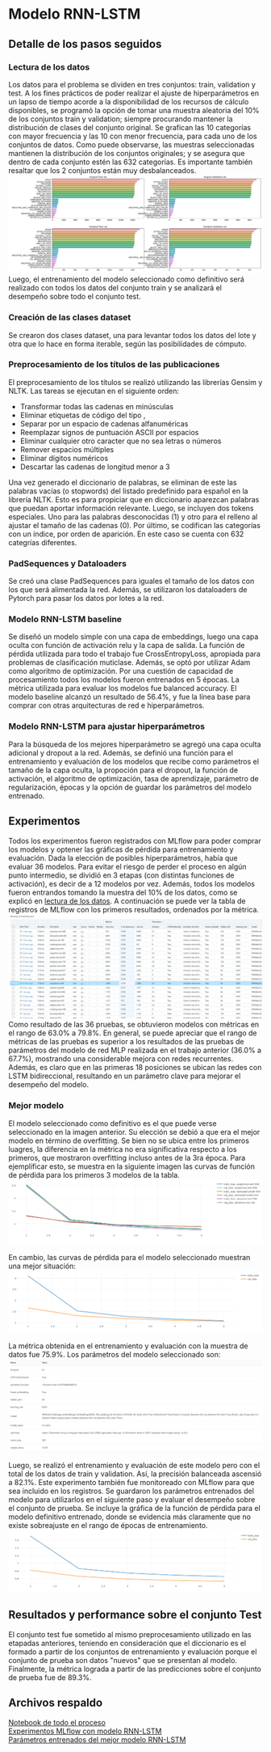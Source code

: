 # Modelo RNN-LSTM
## Detalle de los pasos seguidos
### Lectura de los datos
Los datos para el problema se dividen en tres conjuntos: train, validation y test.
A los fines prácticos de poder realizar el ajuste de hiperparámetros en un lapso de tiempo acorde a la disponibilidad de los recursos de cálculo disponibles, se programó la opción de tomar una muestra aleatoria del 10% de los conjuntos train y validation; siempre procurando mantener la distribución de clases del conjunto original.
Se grafican las 10 categorías con mayor frecuencia y las 10 con menor frecuencia, para cada uno de los conjuntos de datos. Como puede observarse, las muestras seleccionadas mantienen la distribución de los conjuntos originales; y se asegura que dentro de cada conjunto estén las 632 categorías. Es importante también resaltar que los 2 conjuntos están muy desbalanceados.
![graficos clases](https://github.com/RodrigoHRuiz/Diplo2022_Grupo16/blob/main/DeepLearning/images/graficos_clases_2.png?raw=true)
Luego, el entrenamiento del modelo seleccionado como definitivo será realizado con todos los datos del conjunto train y se analizará el desempeño sobre todo el conjunto test.

### Creación de las clases dataset
Se crearon dos clases dataset, una para levantar todos los datos del lote y otra que lo hace en forma iterable, según las posibilidades de cómputo.

### Preprocesamiento de los títulos de las publicaciones
El preprocesamiento de los títulos se realizó utilizando las librerías Gensim y NLTK. Las tareas se ejecutan en el siguiente orden:
- Transformar todas las cadenas en minúsculas
- Eliminar etiquetas de código del tipo <i></i>, <b></b>
- Separar por un espacio de cadenas alfanuméricas
- Reemplazar signos de puntuación ASCII por espacios
- Eliminar cualquier otro caracter que no sea letras o números
- Remover espacios múltiples
- Eliminar dígitos numéricos
- Descartar las cadenas de longitud menor a 3

Una vez generado el diccionario de palabras, se eliminan de este las palabras vacías (o stopwords) del listado predefinido para español en la librería NLTK. Esto es para propiciar que en diccionario aparezcan palabras que puedan aportar información relevante.
Luego, se incluyen dos tokens especiales. Uno para las palabras desconocidas (1) y otro para el relleno al ajustar el tamaño de las cadenas (0).
Por último, se codifican las categorías con un índice, por orden de aparición. En este caso se cuenta con 632 categrías diferentes.

### PadSequences y Dataloaders
Se creó una clase PadSequences para iguales el tamaño de los datos con los que será alimentada la red.
Además, se utilizaron los dataloaders de Pytorch para pasar los datos por lotes a la red.

### Modelo RNN-LSTM baseline
Se diseñó un modelo simple con una capa de embeddings, luego una capa oculta con función de activación relu y la capa de salida. La función de pérdida utilizada para todo el trabajo fue CrossEntropyLoss, apropiada para problemas de clasificación muticlase. Además, se optó por utilizar Adam como algoritmo de optimización.
Por una cuestión de capacidad de procesamiento todos los modelos fueron entrenados en 5 épocas. La métrica utilizada para evaluar los modelos fue balanced accuracy.
El modelo baseline alcanzó un resultado de 56.4%, y fue la línea base para comprar con otras arquitecturas de red e hiperparámetros.

### Modelo RNN-LSTM para ajustar hiperparámetros
Para la búsqueda de los mejores hiperparámetro se agregó una capa oculta adicional y dropout a la red. Además, se definió una función para el entrenamiento y evaluación de los modelos que recibe como parámetros el tamaño de la capa oculta, la propoción para el dropout, la función de activación, el algoritmo de optimización, tasa de aprendizaje, parámetro de regularización, épocas y la opción de guardar los parámetros del modelo entrenado.

## Experimentos
Todos los experimentos fueron registrados con MLflow para poder comprar los modelos y optener las gráficas de pérdida para entrenamiento y evaluación.
Dada la elección de posibles hiperparámetros, había que evaluar 36 modelos. Para evitar el riesgo de perder el proceso en algún punto intermedio, se dividió en 3 etapas (con distintas funciones de activación), es decir de a 12 modelos por vez. Además, todos los modelos fueron entrandos tomando la muestra del 10% de los datos, como se explicó en [lectura de los datos](#lectura-de-los-datos).
A continuación se puede ver la tabla de registros de MLflow con los primeros resultados, ordenados por la métrica.
![registros mlflows rnn](https://github.com/RodrigoHRuiz/Diplo2022_Grupo16/blob/main/DeepLearning/images/mlflow_rnn.png?raw=true)
Como resultado de las 36 pruebas, se obtuvieron modelos con métricas en el rango de 63.0% a 79.8%. En general, se puede apreciar que el rango de métricas de las pruebas es superior a los resultados de las pruebas de parámetros del modelo de red MLP realizada en el trabajo anterior (36.0% a 67.7%), mostrando una considerable mejora con redes recurrentes. Además, es claro que en las primeras 18 posiciones se ubican las redes con LSTM bidireccional, resultando en un parámetro clave para mejorar el desempeño del modelo.

### Mejor modelo
El modelo seleccionado como definitivo es el que puede verse seleccionado en la imagen anterior. Su elección se debió a que era el mejor modelo en término de overfitting. Se bien no se ubica entre los primeros luagres, la diferencia en la métrica no era significativa respecto a los primeros, que mostraron overfitting incluso antes de la 3ra época. Para ejemplificar esto, se muestra en la siguiente imagen las curvas de función de pérdida para los primeros 3 modelos de la tabla.
![loss sobreajuste rnn](https://github.com/RodrigoHRuiz/Diplo2022_Grupo16/blob/main/DeepLearning/images/loss_sobreajuste_rnn.png?raw=true)

En cambio, las curvas de pérdida para el modelo seleccionado muestran una mejor situación:
![curvas mejor modelo rnn](https://github.com/RodrigoHRuiz/Diplo2022_Grupo16/blob/main/DeepLearning/images/loss_mejor_modelo_rnn.png?raw=true)

La métrica obtenida en el entrenamiento y evaluación con la muestra de datos fue 75.9%. Los parámetros del modelo seleccionado son:
![param mejor modelo rnn](https://github.com/RodrigoHRuiz/Diplo2022_Grupo16/blob/main/DeepLearning/images/param_mejor_modelo_rnn.png?raw=true)

Luego, se realizó el entrenamiento y evaluación de este modelo pero con el total de los datos de train y validation. Así, la precisión balanceada ascensió a 82.1%. Este experimento también fue monitoreado con MLflow para que sea incluido en los registros. Se guardaron los parámetros entrenados del modelo para utilizarlos en el siguiente paso y evaluar el desempeño sobre el conjunto de prueba. Se incluye la gráfica de la función de pérdida para el modelo definitivo entrenado, donde se evidencia más claramente que no existe sobreajuste en el rango de épocas de entrenamiento.
![loss modelo rnn entrenado](https://github.com/RodrigoHRuiz/Diplo2022_Grupo16/blob/main/DeepLearning/images/loss_modelo_rnn_entrenado.png?raw=true)

## Resultados y performance sobre el conjunto Test
El conjunto test fue sometido al mismo preprocesamiento utilizado en las etapadas anteriores, teniendo en consideración que el diccionario es el formado a partir de los conjuntos de entrenamiento y evaluación porque el conjunto de prueba son datos "nuevos" que se presentan al modelo.
Finalmente, la métrica lograda a partir de las predicciones sobre el conjunto de prueba fue de 89.3%.

## Archivos respaldo
<a href="" target="_blank">Notebook de todo el proceso</a>
<br>
<a href="https://drive.google.com/file/d/1-m8hQhn89ac_MCwIyvfQC01RSOMbLeoo/view?usp=share_link" target="_blank">Experimentos MLflow con modelo RNN-LSTM</a>
<br>
<a href="https://drive.google.com/file/d/1XvWke8FH49BFJxkWE3LXulUhWonTT6-a/view?usp=share_link" target="_blank">Parámetros entrenados del mejor modelo RNN-LSTM</a>
